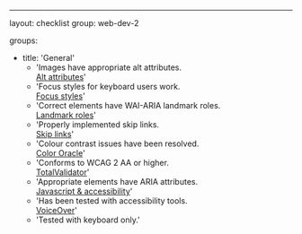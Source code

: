 ---
layout: checklist
group: web-dev-2

groups:
  - title: 'General'
      - 'Images have appropriate alt attributes.<br>[Alt attributes](/topics/images#alt-attributes)'
      - 'Focus styles for keyboard users work.<br>[Focus styles](/topics/accessibility#focus-styles)'
      - 'Correct elements have WAI-ARIA landmark roles.<br>[Landmark roles](/topics/accessibility#wai-aria-roles)'
      - 'Properly implemented skip links.<br>[Skip links](/topics/accessibility#skip-links)'
      - 'Colour contrast issues have been resolved.<br>[Color Oracle](http://colororacle.org/)'
      - 'Conforms to WCAG 2 AA or higher.<br>[TotalValidator](http://www.totalvalidator.com/index.html)'
      - 'Appropriate elements have ARIA attributes.<br>[Javascript & accessibility](/topics/javascript-accessibility/)'
      - 'Has been tested with accessibility tools.<br>[VoiceOver](/topics/accessibility#voice-over)'
      - 'Tested with keyboard only.'
